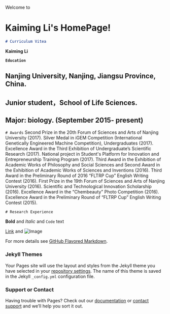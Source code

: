 Welcome to
# **Kaiming Li's**  HomePage!

```markdown
# Curriculum Vitea
```




**Kaiming Li**


**`Education`**
## Nanjing University, Nanjing, Jiangsu Province, China.
## Junior student，School of Life Sciences. 
## Major: biology. (September 2015- present)

`# Awards`
Second Prize in the 20th Forum of Sciences and Arts of Nanjing University (2017).
Silver Medal in iGEM Competition (International Genetically Engineered Machine Competition), Undergraduates (2017).
Excellence Award in the Third Exhibition of Undergraduate’s Scientific Research (2017).
National project in Student's Platform for Innovation and Entrepreneurship Training Program (2017).
Third Award in the Exhibition of Academic Works of Philosophy and Social Sciences and Second Award in the Exhibition of Academic Works of Sciences and Inventions (2016). 
Third Award in the Preliminary Round of 2016 “FLTRP Cup” English Writing Contest (2016). 
First Prize in the 19th Forum of Sciences and Arts of Nanjing University (2016).
Scientific and Technological Innovation Scholarship (2016).
Excellence Award in the “Chembeauty” Photo Competition (2016).
Excellence Award in the Preliminary Round of “FLTRP Cup” English Writing Contest (2015).


`# Research Experience`


**Bold** and _Italic_ and `Code` text

[Link](url) and ![Image](src)

For more details see [GitHub Flavored Markdown](https://guides.github.com/features/mastering-markdown/).

### Jekyll Themes

Your Pages site will use the layout and styles from the Jekyll theme you have selected in your [repository settings](https://github.com/Kaiming-Li/Kaiming-Li.github.io/settings). The name of this theme is saved in the Jekyll `_config.yml` configuration file.

### Support or Contact

Having trouble with Pages? Check out our [documentation](https://help.github.com/categories/github-pages-basics/) or [contact support](https://github.com/contact) and we’ll help you sort it out.

